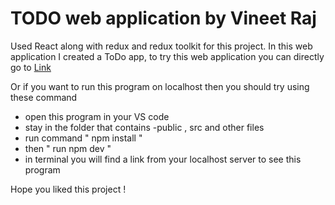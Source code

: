 # TODO web application by Vineet Raj
Used React along with redux and redux toolkit for this project. In this web application I created a ToDo app,
to try this web application you can directly go to [Link](https://todoforvineet.netlify.app/)

Or if you want to run this program on localhost then you should try using these command

<ul>
  <li>open this program in your VS code</li>
  <li>stay in the folder that contains -public , src and other files</li>
  <li>run command " npm install "</li>
  <li>then " run npm dev "</li>
  <li>in terminal you will find a link  from your localhost server to see this program</li>
</ul>

Hope you liked this project !

